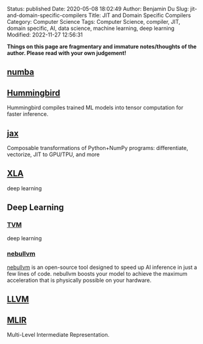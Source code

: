 Status: published
Date: 2020-05-08 18:02:49
Author: Benjamin Du
Slug: jit-and-domain-specific-compilers
Title: JIT and Domain Specific Compilers
Category: Computer Science
Tags: Computer Science, compiler, JIT, domain specific, AI, data science, machine learning, deep learning
Modified: 2022-11-27 12:56:31

**Things on this page are fragmentary and immature notes/thoughts of the author. Please read with your own judgement!**

## [numba](https://github.com/numba/numba)

## [Hummingbird](https://github.com/microsoft/hummingbird)

Hummingbird compiles trained ML models into tensor computation for faster inference.

## [jax](https://github.com/google/jax)
Composable transformations of Python+NumPy programs: differentiate, vectorize, JIT to GPU/TPU, and more


## [XLA](https://www.tensorflow.org/xla)
deep learning

## Deep Learning

### [TVM](https://github.com/apache/incubator-tvm)
deep learning

### [nebullvm](https://github.com/nebuly-ai/nebullvm)

[nebullvm](https://github.com/nebuly-ai/nebullvm)
is an open-source tool designed to speed up AI inference in just a few lines of code. 
nebullvm boosts your model to achieve the maximum acceleration 
that is physically possible on your hardware.

## [LLVM](https://github.com/llvm/llvm-project)

## [MLIR](https://github.com/llvm/llvm-project/tree/master/mlir/)

Multi-Level Intermediate Representation.

